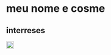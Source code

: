  <h1>
    meu nome e cosme
   </h1>
   <h2>interreses</h2>
<img src="https://cdn.jsdelivr.net/gh/devicons/devicon/icons/cplusplus/cplusplus-original.svg" width="20" height="20" />

